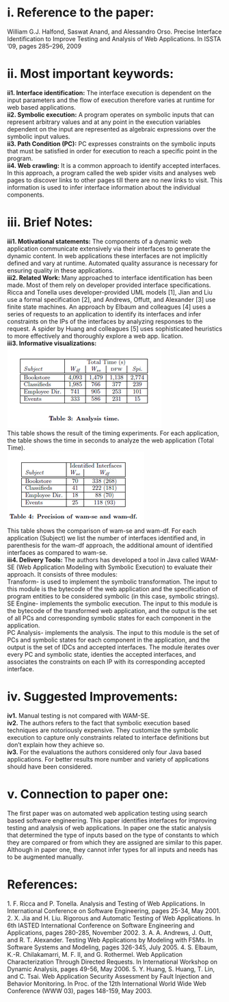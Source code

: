 <h1>i.	Reference to the paper: </h1>
William G.J. Halfond, Saswat Anand, and Alessandro Orso. Precise Interface Identification to Improve Testing and Analysis of Web Applications. In ISSTA ’09, pages 285–296, 2009
<h1>ii.	Most important keywords: </h1>
<b>ii1. Interface identification:</b> The interface execution is dependent on the input parameters and the flow of execution therefore varies at runtime for web based applications.</br>
<b>ii2. Symbolic execution:</b> A program operates on symbolic inputs that can represent arbitrary values and at any point in the execution variables dependent on the input are represented as algebraic expressions over the symbolic input values. </br>
<b>ii3. Path Condition (PC):</b> PC expresses constraints on the symbolic inputs that must be satisfied in order for execution to reach a specific point in the program.</br>
<b>ii4. Web crawling:</b> It is a common approach to identify accepted interfaces. In this approach, a program called the web spider visits and analyses web pages to discover links to other pages till there are no new links to visit. This information is used to infer interface information about the individual components.</br>
<h1>iii. Brief Notes: </h1>
<b>iii1. Motivational statements:</b> The components of a dynamic web application communicate extensively via their interfaces to generate the dynamic content. In web applications these interfaces are not implicitly defined and vary at runtime. Automated quality assurance is necessary for ensuring quality in these applications.</br>
<b>iii2. Related Work: </b>Many approached to interface identification has been made. Most of them rely on developer provided interface specifications. Ricca and Tonella uses developer-provided UML models [1], Jian and Liu use a formal specification [2], and Andrews, Offutt, and Alexander [3] use finite state machines. An approach by Elbaum and colleagues [4] uses a series of requests to an application to identify its interfaces and infer constraints on the IPs of the interfaces by analyzing responses to the request. A spider by Huang and colleagues [5] uses sophisticated heuristics to more effectively and thoroughly explore a web app. lication.</br>
<b>iii3. Informative visualizations:</b> </br>
<img src = "1. analysis time.png"> </br>
This table shows the result of the timing experiments. For each application, the table shows the time in seconds to analyze the web application (Total Time).</br>
<img src = "2. precision.png"> </br>
This table shows the comparison of wam-se and wam-df. For each application (Subject) we list the number of interfaces identified and, in parenthesis for the wam-df approach, the additional amount of identified interfaces as compared to wam-se.</br>
<b>iii4. Delivery Tools:</b> The authors has developed a tool in Java called WAM-SE (Web Application Modeling with Symbolic Execution) to evaluate their approach. It consists of three modules:</br>
Transform- is used to implement the symbolic transformation. The input to this module is the bytecode of the web application and the specification of program entities to be considered symbolic (in this case, symbolic strings).</br>
SE Engine- implements the symbolic execution. The input to this module is the bytecode of the transformed web application, and the output is the set of all PCs and corresponding symbolic states for each component in the application.</br>
PC Analysis- implements the analysis. The input to this module is the set of PCs and symbolic states for each component in the application, and the output is the set of IDCs and accepted interfaces. The module iterates over every PC and symbolic state, identies the accepted interfaces, and associates the constraints on each IP with its corresponding accepted interface.</br>

<h1>iv.	Suggested Improvements:</h1> 
<b>iv1.</b> Manual testing is not compared with WAM-SE. </br>
<b>iv2.</b> The authors refers to the fact that symbolic execution based techniques are notoriously expensive. They customize the symbolic execution to capture only constraints related to interface definitions but don’t explain how they achieve so.</br>
<b>iv3.</b> For the evaluations the authors considered only four Java based applications. For better results more number and variety of applications should have been considered.</br>
<h1>v. Connection to paper one: </h1>
The first paper was on automated web application testing using search based software engineering. This paper identifies interfaces for improving testing and analysis of web applications. In paper one the static analysis that determined the type of inputs based on the type of constants to which they are compared or from which they are assigned are similar to this paper. Although in paper one, they cannot infer types for all inputs and needs has to be augmented manually.</br>

<h1>References:</h1>
1.	F. Ricca and P. Tonella. Analysis and Testing of Web Applications. In International Conference on Software Engineering, pages 25-34, May 2001.
2.	X. Jia and H. Liu. Rigorous and Automatic Testing of Web Applications. In 6th IASTED International Conference on Software Engineering and Applications, pages 280-285, November 2002.
3.	A. A. Andrews, J. Outt, and R. T. Alexander. Testing Web Applications by Modeling with FSMs. In Software Systems and Modeling, pages 326-345, July 2005.
4.	S. Elbaum, K.-R. Chilakamarri, M. F. II, and G. Rothermel. Web Application Characterization Through Directed Requests. In International Workshop on Dynamic Analysis, pages 49-56, May 2006.
5.	Y. Huang, S. Huang, T. Lin, and C. Tsai. Web Application Security Assessment by Fault Injection and Behavior Monitoring. In Proc. of the 12th International World Wide Web Conference (WWW 03), pages 148-159, May 2003.
